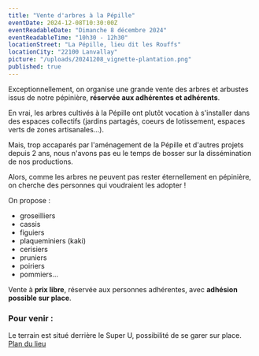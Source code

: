 ```yaml
---
title: "Vente d'arbres à la Pépille"
eventDate: 2024-12-08T10:30:00Z
eventReadableDate: "Dimanche 8 décembre 2024"
eventReadableTime: "10h30 - 12h30"
locationStreet: "La Pépille, lieu dit les Rouffs"
locationCity: "22100 Lanvallay"
picture: "/uploads/20241208_vignette-plantation.png"
published: true
---
```


Exceptionnellement, on organise une grande vente des arbres et arbustes issus de notre pépinière, **réservée aux adhérentes et adhérents**.

<!--more-->

En vrai, les arbres cultivés à la Pépille ont plutôt vocation à s'installer dans des espaces collectifs (jardins partagés, coeurs de lotissement, espaces verts de zones artisanales...). 

Mais, trop accaparés par l'aménagement de la Pépille et d'autres projets depuis 2 ans, nous n'avons pas eu le temps de bosser sur la dissémination de nos productions.

Alors, comme les arbres ne peuvent pas rester éternellement en pépinière, on cherche des personnes qui voudraient les adopter ! 

On propose : 

- groseilliers
- cassis
- figuiers
- plaqueminiers (kaki)
- cerisiers
- pruniers
- poiriers
- pommiers...

Vente à **prix libre**, réservée aux personnes adhérentes, avec **adhésion possible sur place**.

### Pour venir :

Le terrain est situé derrière le Super U, possibilité de se garer sur place.
[Plan du lieu](https://www.openstreetmap.org/#map=17/48.44885/-2.01522&layers=N)
